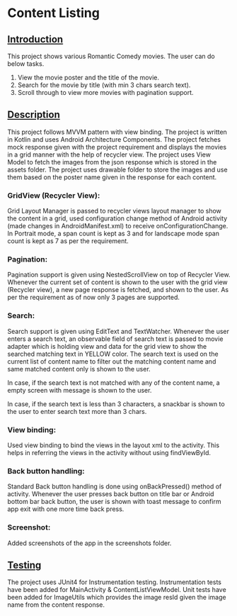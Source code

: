 # Content Listing

## [Introduction](#introduction)
This project shows various Romantic Comedy movies. The user can do below tasks.
1. View the movie poster and the title of the movie.
2. Search for the movie by title (with min 3 chars search text).
3. Scroll through to view more movies with pagination support.

## [Description](#description)
This project follows MVVM pattern with view binding. The project is written in Kotlin 
and uses Android Architecture Components. The project fetches mock response given with
the project requirement and displays the movies in a grid manner with the help of recycler 
view. The project uses View Model to fetch the images from the json response which is stored
in the assets folder. The project uses drawable folder to store the images and use them based
on the poster name given in the response for each content.

### GridView (Recycler View):
Grid Layout Manager is passed to recycler views layout manager to show the content in a grid,
used configuration change method of Android activity (made changes in AndroidManifest.xml) to
receive onConfigurationChange. In Portrait mode, a span count is kept as 3 and for landscape mode
span count is kept as 7 as per the requirement. 

### Pagination:
Pagination support is given using NestedScrollView on top of Recycler View. Whenever the current
set of content is shown to the user with the grid view (Recycler view), a new page response is fetched,
and shown to the user. As per the requirement as of now only 3 pages are supported.

### Search:
Search support is given using EditText and TextWatcher. Whenever the user enters a search text,
an observable field of search text is passed to movie adapter which is holding view and data for the
grid view to show the searched matching text in YELLOW color. The search text is used on the current
list of content name to filter out the matching content name and same matched content only is shown 
to the user.

In case, if the search text is not matched with any of the content name, a empty screen with message
is shown to the user.

In case, if the search text is less than 3 characters, a snackbar is shown to the user to enter search
text more than 3 chars.

### View binding:
Used view binding to bind the views in the layout xml to the activity. This helps in referring the
views in the activity without using findViewById.

### Back button handling:
Standard Back button handling is done using onBackPressed() method of activity. Whenever the user presses 
back button on title bar or Android bottom bar back button, the user is shown with toast message to
confirm app exit with one more time back press.

### Screenshot:
Added screenshots of the app in the screenshots folder.

## [Testing](#testing)
The project uses JUnit4 for Instrumentation testing. Instrumentation tests have been added for
MainActivity & ContentListViewModel. Unit tests have been added for ImageUtils which provides
the image resId given the image name from the content response.